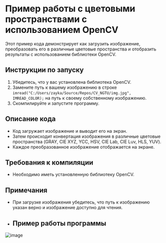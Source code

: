 # Пример работы с цветовыми пространствами с использованием OpenCV

Этот пример кода демонстрирует как загрузить изображение, преобразовать его в различные цветовые пространства и отобразить результаты с использованием библиотеки OpenCV.

## Инструкции по запуску

1. Убедитесь, что у вас установлена библиотека OpenCV.
2. Замените путь к вашему изображению в строке `imread("C:/Users/zayka/Source/Repos/CV_NGTU/img.jpg", IMREAD_COLOR);` на путь к своему собственному изображению.
3. Скомпилируйте и запустите программу.

## Описание кода

- Код загружает изображение и выводит его на экран.
- Затем происходит конвертация изображения в различные цветовые пространства (GRAY, CIE XYZ, YCC, HSV, CIE Lab, CIE Luv, HLS, YUV).
- Каждое преобразованное изображение отображается на экране.

## Требования к компиляции

- Необходимо иметь установленную библиотеку OpenCV.

## Примечания

- При загрузке изображения убедитесь, что путь к изображению указан верно и изображение доступно для чтения.

- ## Пример работы программы
![image](https://github.com/Yoshi31/pattern_recognition/assets/62884580/b99b5f3a-9d5a-411d-8a6b-a5f1a07365e3)

